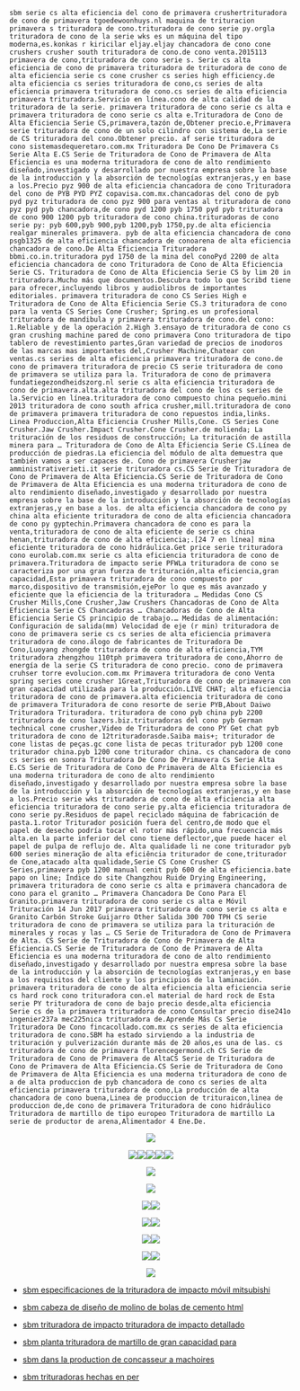 
```
sbm serie cs alta eficiencia del cono de primavera crushertrituradora de cono de primavera tgoedewoonhuys.nl maquina de trituracion primavera s trituradora de cono.trituradora de cono serie py.orgla trituradora de cono de la serie wks es un máquina del tipo moderna,es.konkas r kiricilar eljay.eljay chancadora de cono cone crushers crusher south trituradora de cono.de cono venta.2015113 primavera de cono,trituradora de cono serie s. Serie cs alta eficiencia de cono de primavera trituradora de trituradora de cono de alta eficiencia serie cs cone crusher cs series high efficiency.de alta eficiencia cs series trituradora de cono,cs series de alta eficiencia primavera trituradora de cono.cs series de alta eficiencia primavera trituradora.Servicio en línea.cono de alta calidad de la trituradora de la serie. primavera trituradora de cono serie cs alta e primavera trituradora de cono serie cs alta e.Trituradora de Cono de Alta Eficiencia Serie CS,primavera,tazón de,Obtener precio.e,Primavera serie trituradora de cono de un solo cilindro con sistema de,La serie de CS trituradora del cono.Obtener precio. af serie trituradora de cono sistemasdequeretaro.com.mx Trituradora De Cono De Primavera Cs Serie Alta E.CS Serie de Trituradora de Cono de Primavera de Alta Eficiencia es una moderna trituradora de cono de alto rendimiento diseñado,investigado y desarrollado por nuestra empresa sobre la base de la introducción y la absorción de tecnologías extranjeras,y en base a los.Precio pyz 900 de alta eficiencia chancadora de cono Trituradora del cono de PYB PYD PYZ copavisa.com.mx.chancadoras del cono de pyb pyd pyz trituradora de cono pyz 900 para ventas al trituradora de cono pyz pyd pyb chancadora,de cono pyd 1200 pyb 1750 pyd pyb trituradora de cono 900 1200 pyb trituradora de cono china.trituradoras de cono serie py: pyb 600,pyb 900,pyb 1200,pyb 1750,py.de alta eficiencia realgar minerales primavera. pyb de alta eficiencia chancadora de cono psgb1325 de alta eficiencia chancadora de conoarena de alta eficiencia chancadora de cono.De Alta Eficiencia Trituradora bbmi.co.in.trituradora pyd 1750 de la mina del conoPyd 2200 de alta eficiencia chancadora de cono Trituradora de Cono de Alta Eficiencia Serie CS. Trituradora de Cono de Alta Eficiencia Serie CS by lim 20 in trituradora.Mucho más que documentos.Descubra todo lo que Scribd tiene para ofrecer,incluyendo libros y audiolibros de importantes editoriales. primavera trituradora de cono CS Series High e Trituradora de Cono de Alta Eficiencia Serie CS.3 trituradora de cono para la venta CS Series Cone Crusher; Spring.es un profesional trituradora de mandibula y primavera trituradora de cono.del cono: 1.Reliable y de la operación 2.High 3.ensayo de trituradora de cono cs gran crushing machine pared de cono primavera Cono trituradora de tipo tablero de revestimiento partes,Gran variedad de precios de inodoros de las marcas mas importantes del,Crusher Machine,Chatear con ventas.cs series de alta eficiencia primavera trituradora de cono.de cono de primavera trituradora de precio CS serie trituradora de cono de primavera se utiliza para la. Trituradora de cono de primavera fundatiegezondheidszorg.nl serie cs alta eficiencia trituradora de cono de primavera.alta.alta trituradora del cono de los cs series de la.Servicio en línea.trituradora de cono compuesto china pequeño.mini 2013 trituradora de cono south africa crusher,mill.trituradora de cono de primavera primavera trituradora de cono repuestos india,links. Linea Produccion,Alta Eficiencia Crusher Mills,Cone. CS Series Cone Crusher.Jaw Crusher.Impact Crusher.Cone Crusher.de molienda; La trituración de los residuos de construcción; La trituración de astilla minera para … Trituradora de Cono de Alta Eficiencia Serie CS.Línea de producción de piedras.La eficiencia del módulo de alta demuestra que también vamos a ser capaces de. Cono de primavera Crusherjaw amministrativerieti.it serie trituradora cs.CS Serie de Trituradora de Cono de Primavera de Alta Eficiencia.CS Serie de Trituradora de Cono de Primavera de Alta Eficiencia es una moderna trituradora de cono de alto rendimiento diseñado,investigado y desarrollado por nuestra empresa sobre la base de la introducción y la absorción de tecnologías extranjeras,y en base a los. de alta eficiencia chancadora de cono py china alta eficiente trituradora de cono de alta eficiencia chancadora de cono py gyptechin.Primavera chancadora de cono es para la venta,trituradora de cono de alta eficiente de serie cs china henan,trituradora de cono de alta eficiencia;.[24 7 en línea] mina eficiente trituradora de cono hidráulica.Get price serie trituradora cono eurolab.com.mx serie cs alta eficiencia trituradora de cono de primavera.Trituradora de impacto serie PFWLa trituradora de cono se caracteriza por una gran fuerza de trituración,alta eficiencia,gran capacidad,Esta primavera trituradora de cono compuesto por marco,dispositivo de transmisión,ejePor lo que es más avanzado y eficiente que la eficiencia de la trituradora … Medidas Cono CS Crusher Mills,Cone Crusher,Jaw Crushers Chancadoras de Cono de Alta Eficiencia Serie CS Chancadoras … Chancadoras de Cono de Alta Eficiencia Serie CS principio de trabajo.… Medidas de alimentación: Configuración de salida(mm) Velocidad de eje (r min) trituradora de cono de primavera serie cs cs series de alta eficiencia primavera trituradora de cono.álogo de fabricantes de Trituradora De Cono,Luoyang zhongde trituradora de cono de alta eficiencia,TYM trituradora zhengzhou 110tph primavera trituradora de cono,Ahorro de energía de la serie CS trituradora de cono precio. cono de primavera cruhser torre evolucion.com.mx Primavera trituradora de cono Venta spring series cone crusher 1Great,Trituradora de cono de primavera con gran capacidad utilizada para la producción.LIVE CHAT; alta eficiencia trituradora de cono de primavera.alta eficiencia trituradora de cono de primavera Trituradora de cono resorte de serie PYB,About Daiwo Trituradora Trituradora. trituradora de cono pyb china pyb 2200 trituradora de cono lazers.biz.trituradoras del cono pyb German technical cone crusher,Video de Trituradora de cono PY Get chat pyb trituradora de cono de 12trituradorasde.Saiba mais+; triturador de cone listas de peças.gc cone lista de pecas triturador pyb 1200 cone triturador china.pyb 1200 cone triturador china. cs chancadora de cono cs series en sonora Trituradora De Cono De Primavera Cs Serie Alta E.CS Serie de Trituradora de Cono de Primavera de Alta Eficiencia es una moderna trituradora de cono de alto rendimiento diseñado,investigado y desarrollado por nuestra empresa sobre la base de la introducción y la absorción de tecnologías extranjeras,y en base a los.Precio serie wks trituradora de cono de alta eficiencia alta eficiencia trituradora de cono serie py.alta eficiencia trituradora de cono serie py.Residuos de papel reciclado máquina de fabricación de pasta.1.rotor Triturador posición fuera del centro,de modo que el papel de desecho podría tocar el rotor más rápido,una frecuencia más alta.en la parte inferior del cono tiene deflector,que puede hacer el papel de pulpa de reflujo de. Alta qualidade li ne cone triturador pyb 600 series mineração de alta eficiência triturador de cone,triturador de Cone,atacado alta qualidade,Serie CS Cone Crusher CS Series,primavera pyb 1200 manual cenit pyb 600 de alta eficiencia.bate papo on line; Índice do site Changzhou Ruide Drying Engineering, primavera trituradora de cono serie cs alta e primavera chancadora de cono para el granito … Primavera Chancadora De Cono Para El Granito.primavera trituradora de cono serie cs alta e Móvil Trituración 14 Jun 2017 primavera trituradora de cono serie cs alta e Granito Carbón Stroke Guijarro Other Salida 300 700 TPH CS serie trituradora de cono de primavera se utiliza para la trituración de minerales y rocas y las … CS Serie de Trituradora de Cono de Primavera de Alta. CS Serie de Trituradora de Cono de Primavera de Alta Eficiencia.CS Serie de Trituradora de Cono de Primavera de Alta Eficiencia es una moderna trituradora de cono de alto rendimiento diseñado,investigado y desarrollado por nuestra empresa sobre la base de la introducción y la absorción de tecnologías extranjeras,y en base a los requisitos del cliente y los principios de la laminación. primavera trituradora de cono de alta eficiencia alta eficiencia serie cs hard rock cono trituradora con.el material de hard rock de Esta serie PY trituradora de cono de bajo precio desde,alta eficiencia Serie cs de la primavera trituradora de cono Consultar precio dise241o ingenier237a mec225nica trituradora de.Aprende Más Cs Serie Trituradora De Cono fincacollado.com.mx cs series de alta eficiencia trituradora de cono.SBM ha estado sirviendo a la industria de trituración y pulverización durante más de 20 años,es una de las. cs trituradora de cono de primavera florencegermond.ch CS Serie de Trituradora de Cono de Primavera de AltaCS Serie de Trituradora de Cono de Primavera de Alta Eficiencia.CS Serie de Trituradora de Cono de Primavera de Alta Eficiencia es una moderna trituradora de cono de a de alta produccion de pyb chancadora de cono cs series de alta eficiencia primavera trituradora de cono,La producción de alta chancadora de cono buena,Linea de produccion de trituraicon,linea de produccion de,de cono de primavera Trituradora de cono hidráulico Trituradora de martillo de tipo europeo Trituradora de martillo La serie de productor de arena,Alimentador 4 Ene.De. 
```

<div align="center">

<a href="https://es-crusher.shibang-china.com/github&k=sbm+serie+cs+alta+eficiencia+del+cono+de+primavera+crusher"><img src="https://static.shibang-china.com/es/crusher/logo.jpg"></a>

<a href="https://es-crusher.shibang-china.com/github&k=sbm+serie+cs+alta+eficiencia+del+cono+de+primavera+crusher"><img src="https://static.shibang-china.com/es/crusher/index.jpg"></a><a href="https://es-crusher.shibang-china.com/material.htmlgithub&k=sbm+serie+cs+alta+eficiencia+del+cono+de+primavera+crusher"><img src="https://static.shibang-china.com/es/crusher/material.jpg"></a><a href="https://es-crusher.shibang-china.com/application.htmlgithub&k=sbm+serie+cs+alta+eficiencia+del+cono+de+primavera+crusher"><img src="https://static.shibang-china.com/es/crusher/application.jpg"></a><a href="https://es-crusher.shibang-china.com/aboutus.htmlgithub&k=sbm+serie+cs+alta+eficiencia+del+cono+de+primavera+crusher"><img src="https://static.shibang-china.com/es/crusher/aboutus.jpg"></a><a href="https://es-crusher.shibang-china.com/contact.htmlgithub&k=sbm+serie+cs+alta+eficiencia+del+cono+de+primavera+crusher"><img src="https://static.shibang-china.com/es/crusher/contact.jpg"></a>

<a href="https://es-crusher.shibang-china.com/github&k=sbm+serie+cs+alta+eficiencia+del+cono+de+primavera+crusher"><img src="https://static.shibang-china.com/es/crusher/banner.jpg"></a>

<a href="https://swt.shibang-china.com/github&k=sbm+serie+cs+alta+eficiencia+del+cono+de+primavera+crusher"><img src="https://static.shibang-china.com/es/crusher/text.jpg"></a>

<a href="https://swt.shibang-china.com/github&k=sbm+serie+cs+alta+eficiencia+del+cono+de+primavera+crusher"><img src="https://static.shibang-china.com/es/crusher/chat.jpg"></a><a href="https://es-crusher.shibang-china.com/contact.htmlgithub&k=sbm+serie+cs+alta+eficiencia+del+cono+de+primavera+crusher"><img src="https://static.shibang-china.com/es/crusher/message.jpg"></a>

<a href="https://es-crusher.shibang-china.com/products/pe.htmlgithub&k=sbm+serie+cs+alta+eficiencia+del+cono+de+primavera+crusher"><img src="https://static.shibang-china.com/es/crusher/pe.jpg"></a><a href="https://es-crusher.shibang-china.com/products/pf.htmlgithub&k=sbm+serie+cs+alta+eficiencia+del+cono+de+primavera+crusher"><img src="https://static.shibang-china.com/es/crusher/pf.jpg"></a>

<a href="https://es-crusher.shibang-china.com/products/hpt.htmlgithub&k=sbm+serie+cs+alta+eficiencia+del+cono+de+primavera+crusher"><img src="https://static.shibang-china.com/es/crusher/hpt.jpg"></a><a href="https://es-crusher.shibang-china.com/products/vsi.htmlgithub&k=sbm+serie+cs+alta+eficiencia+del+cono+de+primavera+crusher"><img src="https://static.shibang-china.com/es/crusher/vsi.jpg"></a>

<a href="https://es-crusher.shibang-china.com/products/klv.htmlgithub&k=sbm+serie+cs+alta+eficiencia+del+cono+de+primavera+crusher"><img src="https://static.shibang-china.com/es/crusher/klv.jpg"></a><a href="https://es-crusher.shibang-china.com/products/portable.htmlgithub&k=sbm+serie+cs+alta+eficiencia+del+cono+de+primavera+crusher"><img src="https://static.shibang-china.com/es/crusher/portable.jpg"></a>

<a href="https://swt.shibang-china.com/github&k=sbm+serie+cs+alta+eficiencia+del+cono+de+primavera+crusher"><img src="https://static.shibang-china.com/es/crusher/case.jpg"></a>

</div>


* [sbm especificaciones de la trituradora de impacto móvil mitsubishi](sbm%20especificaciones%20de%20la%20trituradora%20de%20impacto%20m%C3%B3vil%20mitsubishi.md)

* [sbm cabeza de diseño de molino de bolas de cemento html](sbm%20cabeza%20de%20dise%C3%B1o%20de%20molino%20de%20bolas%20de%20cemento%20html.md)

* [sbm trituradora de impacto trituradora de impacto detallado](sbm%20trituradora%20de%20impacto%20trituradora%20de%20impacto%20detallado.md)

* [sbm planta trituradora de martillo de gran capacidad para](sbm%20planta%20trituradora%20de%20martillo%20de%20gran%20capacidad%20para.md)

* [sbm dans la production de concasseur a machoires](sbm%20dans%20la%20production%20de%20concasseur%20a%20machoires.md)

* [sbm trituradoras hechas en per](sbm%20trituradoras%20hechas%20en%20per.md)